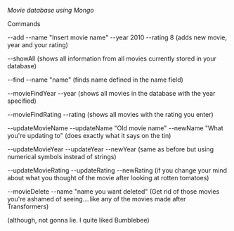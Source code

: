 <i>Movie database using Mongo</i>



Commands

--add --name "Insert movie name" --year 2010 --rating 8 (adds new movie, year and your rating)

--showAll (shows all information from all movies currently stored in your database)

--find --name "name" (finds name defined in the name field)

--movieFindYear --year (shows all movies in the database with the year specified)

--movieFindRating --rating (shows all movies with the rating you enter)

--updateMovieName --updateName "Old movie name" --newName "What you're updating to" (does exactly what it says on the tin)

--updateMovieYear --updateYear --newYear (same as before but using numerical symbols instead of strings)

--updateMovieRating --updateRating --newRating (if you change your mind about what you thought of the movie after looking at rotten tomatoes)

--movieDelete --name "name you want deleted" (Get rid of those movies you're ashamed of seeing....like any of the movies made after Transformers)

(although, not gonna lie. I quite liked Bumblebee)
